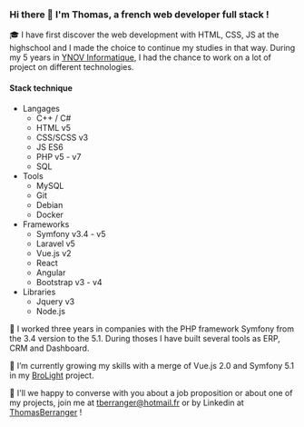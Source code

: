 ### Hi there 👋 I'm Thomas, a french web developer full stack !

🎓 I have first discover the web development with HTML, CSS, JS at the highschool and I made the choice to continue my studies in that way. During my 5 years in [YNOV Informatique](https://www.ynov-paris.com/informatique/), I had the chance to work on a lot of project on different technologies.

#### Stack technique
- Langages
    * C++ / C#
    * HTML v5
    * CSS/SCSS v3
    * JS ES6
    * PHP v5 - v7
    * SQL
- Tools
  * MySQL
  * Git
  * Debian
  * Docker
- Frameworks
  * Symfony v3.4 - v5
  * Laravel v5
  * Vue.js v2
  * React
  * Angular
  * Bootstrap v3 - v4
- Libraries
  * Jquery v3
  * Node.js

🚀 I worked three years in companies with the PHP framework Symfony from the 3.4 version to the 5.1. During thoses I have built several tools as ERP, CRM and Dashboard.

🌱 I’m currently growing my skills with a merge of Vue.js 2.0 and Symfony 5.1 in my [BroLight](https://github.com/ThomasBerranger/BroLight) project.

💬 I'll we happy to converse with you about a job proposition or about one of my projects, join me at tberranger@hotmail.fr or by Linkedin at [ThomasBerranger](https://www.linkedin.com/in/thomas-berranger/) !

<!--ThomasBerranger/ThomasBerranger** is a ✨ _special_ ✨ repository because its `README.md` (this file) appears on your GitHub profile.-->
